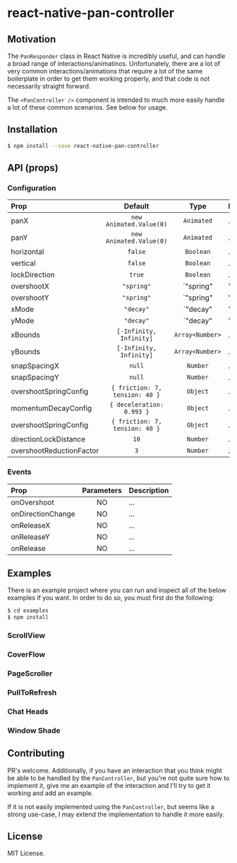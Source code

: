 # react-native-pan-controller

## Motivation

The `PanResponder` class in React Native is incredibly useful, and can handle a
broad range of interactions/animatinos. Unfortunately, there are a lot of very
common interactions/animations that require a lot of the same boilerplate
in order to get them working properly, and that code is not necessarily straight
forward.

The `<PanController />` component is intended to much more easily handle a lot of
these common scenarios.  See below for usage.


## Installation

```bash
$ npm install --save react-native-pan-controller
```




## API (props)

### Configuration

| Prop | Default | Type | Description |
| :------------ |:---------------:| :---------------:| :-----|
| panX | `new Animated.Value(0)` | `Animated` | ... |
| panY | `new Animated.Value(0)` | `Animated` | ... |
| horizontal | `false` | `Boolean` | ... |
| vertical | `false` | `Boolean` | ... |
| lockDirection | `true` | `Boolean` | ... |
| overshootX | `"spring"` | `"spring"|"clamp"` | ... |
| overshootY | `"spring"` | `"spring"|"clamp"` | ... |
| xMode | `"decay"` | `"decay"|"snap"|"spring-origin"` | ... |
| yMode | `"decay"` | `"decay"|"snap"|"spring-origin"` | ... |
| xBounds | `[-Infinity, Infinity]` | `Array<Number>` | ... |
| yBounds | `[-Infinity, Infinity]` | `Array<Number>` | ... |
| snapSpacingX | `null` | `Number` | ... |
| snapSpacingY | `null` | `Number` | ... |
| overshootSpringConfig | `{ friction: 7, tension: 40 }` | `Object` | ... |
| momentumDecayConfig | `{ deceleration: 0.993 }` | `Object` | ... |
| overshootSpringConfig | `{ friction: 7, tension: 40 }` | `Object` | ... |
| directionLockDistance | `10` | `Number` | ... |
| overshootReductionFactor | `3` | `Number` | ... |

### Events

| Prop | Parameters | Description |
| :------------ | :---------------:| :-----|
| onOvershoot | NO | ... |
| onDirectionChange | NO | ... |
| onReleaseX | NO | ... |
| onReleaseY | NO | ... |
| onRelease | NO | ... |





## Examples

There is an example project where you can run and inspect all of the below
examples if you want.  In order to do so, you must first do the following:

```bash
$ cd examples
$ npm install
```

### ScrollView

### CoverFlow

### PageScroller

### PullToRefresh

### Chat Heads

### Window Shade




## Contributing

PR's welcome.  Additionally, if you have an interaction that you think might be
able to be handled by the `PanController`, but you're not quite sure how to
implement it, give me an example of the interaction and I'll try to get it working
and add an example.

If it is not easily implemented using the `PanController`, but seems like a
strong use-case, I may extend the implementation to handle it more easily.





## License

MIT License.
